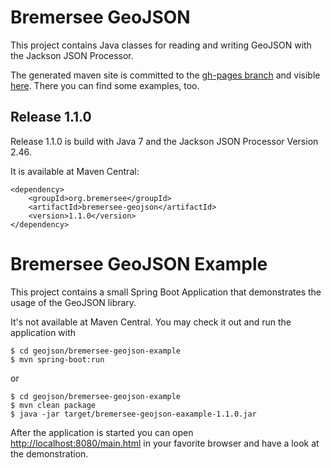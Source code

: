 # Bremersee GeoJSON
This project contains Java classes for reading and writing GeoJSON with the Jackson JSON Processor.

The generated maven site is committed to the [gh-pages branch](https://github.com/bremersee/geojson/tree/gh-pages) and visible [here](http://bremersee.github.io/geojson/). There you can find some examples, too.

## Release 1.1.0
Release 1.1.0 is build with Java 7 and the Jackson JSON Processor Version 2.46.

It is available at Maven Central:
```
<dependency>
    <groupId>org.bremersee</groupId>
    <artifactId>bremersee-geojson</artifactId>
    <version>1.1.0</version>
</dependency>
```

# Bremersee GeoJSON Example
This project contains a small Spring Boot Application that demonstrates the usage of the GeoJSON library.

It's not available at Maven Central. You may check it out and run the application with
```
$ cd geojson/bremersee-geojson-example
$ mvn spring-boot:run
```
or
```
$ cd geojson/bremersee-geojson-example
$ mvn clean package
$ java -jar target/bremersee-geojson-eaxample-1.1.0.jar
```
After the application is started you can open [http://localhost:8080/main.html](http://localhost:8080/main.html) in your favorite browser and have a look at the demonstration.
